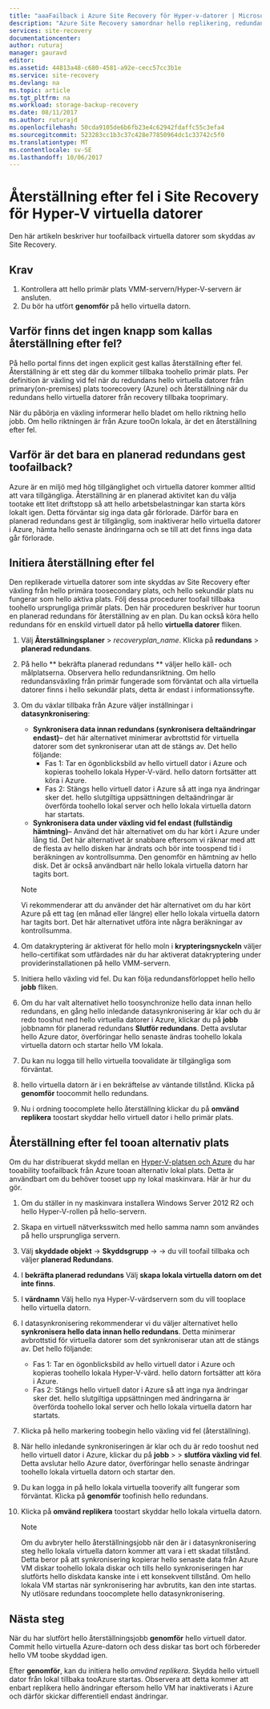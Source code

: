 ```yaml
---
title: "aaaFailback i Azure Site Recovery för Hyper-v-datorer | Microsoft Docs"
description: "Azure Site Recovery samordnar hello replikering, redundans och återställning av virtuella datorer och fysiska servrar. Mer information om återställning efter fel från Azure tooon lokala datacenter."
services: site-recovery
documentationcenter: 
author: ruturaj
manager: gauravd
editor: 
ms.assetid: 44813a48-c680-4581-a92e-cecc57cc3b1e
ms.service: site-recovery
ms.devlang: na
ms.topic: article
ms.tgt_pltfrm: na
ms.workload: storage-backup-recovery
ms.date: 08/11/2017
ms.author: ruturajd
ms.openlocfilehash: 50cda9105de6b6fb23e4c62942fdaffc55c3efa4
ms.sourcegitcommit: 523283cc1b3c37c428e77850964dc1c33742c5f0
ms.translationtype: MT
ms.contentlocale: sv-SE
ms.lasthandoff: 10/06/2017
---
```

# <a name="failback-in-site-recovery-for-hyper-v-virtual-machines"></a>Återställning efter fel i Site Recovery för Hyper-V virtuella datorer

Den här artikeln beskriver hur toofailback virtuella datorer som skyddas av Site Recovery.

## <a name="prerequisites"></a>Krav
1. Kontrollera att hello primär plats VMM-servern/Hyper-V-servern är ansluten.
2. Du bör ha utfört **genomför** på hello virtuella datorn.

## <a name="why-is-there-no-button-called-failback"></a>Varför finns det ingen knapp som kallas återställning efter fel?
På hello portal finns det ingen explicit gest kallas återställning efter fel. Återställning är ett steg där du kommer tillbaka toohello primär plats. Per definition är växling vid fel när du redundans hello virtuella datorer från primary(on-premises) plats toorecovery (Azure) och återställning när du redundans hello virtuella datorer från recovery tillbaka tooprimary.

När du påbörja en växling informerar hello bladet om hello riktning hello jobb. Om hello riktningen är från Azure tooOn lokala, är det en återställning efter fel.

## <a name="why-is-there-only-a-planned-failover-gesture-toofailback"></a>Varför är det bara en planerad redundans gest toofailback?
Azure är en miljö med hög tillgänglighet och virtuella datorer kommer alltid att vara tillgängliga. Återställning är en planerad aktivitet kan du välja tootake ett litet driftstopp så att hello arbetsbelastningar kan starta körs lokalt igen. Detta förväntar sig inga data går förlorade. Därför bara en planerad redundans gest är tillgänglig, som inaktiverar hello virtuella datorer i Azure, hämta hello senaste ändringarna och se till att det finns inga data går förlorade.

## <a name="initiate-failback"></a>Initiera återställning efter fel
Den replikerade virtuella datorer som inte skyddas av Site Recovery efter växling från hello primära toosecondary plats, och hello sekundär plats nu fungerar som hello aktiva plats. Följ dessa procedurer toofail tillbaka toohello ursprungliga primär plats. Den här proceduren beskriver hur toorun en planerad redundans för återställning av en plan. Du kan också köra hello redundans för en enskild virtuell dator på hello **virtuella datorer** fliken.

1. Välj **Återställningsplaner** > *recoveryplan_name*. Klicka på **redundans** > **planerad redundans**.
2. På hello ** bekräfta planerad redundans ** väljer hello käll- och målplatserna. Observera hello redundansriktning. Om hello redundansväxling från primär fungerade som förväntat och alla virtuella datorer finns i hello sekundär plats, detta är endast i informationssyfte.
3. Om du växlar tillbaka från Azure väljer inställningar i **datasynkronisering**:

   * **Synkronisera data innan redundans (synkronisera deltaändringar endast)**– det här alternativet minimerar avbrottstid för virtuella datorer som det synkroniserar utan att de stängs av. Det hello följande:
     * Fas 1: Tar en ögonblicksbild av hello virtuell dator i Azure och kopieras toohello lokala Hyper-V-värd. hello datorn fortsätter att köra i Azure.
     * Fas 2: Stängs hello virtuell dator i Azure så att inga nya ändringar sker det. hello slutgiltiga uppsättningen deltaändringar är överförda toohello lokal server och hello lokala virtuella datorn har startats.

    - **Synkronisera data under växling vid fel endast (fullständig hämtning)**– Använd det här alternativet om du har kört i Azure under lång tid. Det här alternativet är snabbare eftersom vi räknar med att de flesta av hello disken har ändrats och bör inte toospend tid i beräkningen av kontrollsumma. Den genomför en hämtning av hello disk. Det är också användbart när hello lokala virtuella datorn har tagits bort.

    >[!NOTE]
    >Vi rekommenderar att du använder det här alternativet om du har kört Azure på ett tag (en månad eller längre) eller hello lokala virtuella datorn har tagits bort. Det här alternativet utföra inte några beräkningar av kontrollsumma.
    >
    >




4. Om datakryptering är aktiverat för hello moln i **krypteringsnyckeln** väljer hello-certifikat som utfärdades när du har aktiverat datakryptering under providerinstallationen på hello VMM-servern.
5. Initiera hello växling vid fel. Du kan följa redundansförloppet hello hello **jobb** fliken.
6. Om du har valt alternativet hello toosynchronize hello data innan hello redundans, en gång hello inledande datasynkronisering är klar och du är redo tooshut ned hello virtuella datorer i Azure, klickar du på **jobb** jobbnamn för planerad redundans **Slutför redundans**. Detta avslutar hello Azure dator, överföringar hello senaste ändras toohello lokala virtuella datorn och startar hello VM lokala.
7. Du kan nu logga till hello virtuella toovalidate är tillgängliga som förväntat.
8. hello virtuella datorn är i en bekräftelse av väntande tillstånd. Klicka på **genomför** toocommit hello redundans.
9. Nu i ordning toocomplete hello återställning klickar du på **omvänd replikera** toostart skyddar hello virtuell dator i hello primär plats.

## <a name="failback-tooan-alternate-location"></a>Återställning efter fel tooan alternativ plats
Om du har distribuerat skydd mellan en [Hyper-V-platsen och Azure](site-recovery-hyper-v-site-to-azure.md) du har tooability toofailback från Azure tooan alternativ lokal plats. Detta är användbart om du behöver tooset upp ny lokal maskinvara. Här är hur du gör.

1. Om du ställer in ny maskinvara installera Windows Server 2012 R2 och hello Hyper-V-rollen på hello-servern.
2. Skapa en virtuell nätverksswitch med hello samma namn som användes på hello ursprungliga servern.
3. Välj **skyddade objekt** -> **Skyddsgrupp**  ->  <ProtectionGroupName>  ->  <VirtualMachineName> du vill toofail tillbaka och väljer **planerad Redundans**.
4. I **bekräfta planerad redundans** Välj **skapa lokala virtuella datorn om det inte finns**.
5. I **värdnamn** Välj hello nya Hyper-V-värdservern som du vill tooplace hello virtuella datorn.
6. I datasynkronisering rekommenderar vi du väljer alternativet hello **synkronisera hello data innan hello redundans**. Detta minimerar avbrottstid för virtuella datorer som det synkroniserar utan att de stängs av. Det hello följande:

   * Fas 1: Tar en ögonblicksbild av hello virtuell dator i Azure och kopieras toohello lokala Hyper-V-värd. hello datorn fortsätter att köra i Azure.
   * Fas 2: Stängs hello virtuell dator i Azure så att inga nya ändringar sker det. hello slutgiltiga uppsättningen med ändringarna är överförda toohello lokal server och hello lokala virtuella datorn har startats.
7. Klicka på hello markering toobegin hello växling vid fel (återställning).
8. När hello inledande synkroniseringen är klar och du är redo tooshut ned hello virtuell dator i Azure, klickar du på **jobb** > <planned failover job> > **slutföra växling vid fel**. Detta avslutar hello Azure dator, överföringar hello senaste ändringar toohello lokala virtuella datorn och startar den.
9. Du kan logga in på hello lokala virtuella tooverify allt fungerar som förväntat. Klicka på **genomför** toofinish hello redundans.
10. Klicka på **omvänd replikera** toostart skyddar hello lokala virtuella datorn.

    > [!NOTE]
    > Om du avbryter hello återställningsjobb när den är i datasynkronisering steg hello lokala virtuella datorn kommer att vara i ett skadat tillstånd. Detta beror på att synkronisering kopierar hello senaste data från Azure VM diskar toohello lokala diskar och tills hello synkroniseringen har slutförts hello diskdata kanske inte i ett konsekvent tillstånd. Om hello lokala VM startas när synkronisering har avbrutits, kan den inte startas. Ny utlösare redundans toocomplete hello datasynkronisering.
    >
    >



## <a name="next-steps"></a>Nästa steg

När du har slutfört hello återställningsjobb **genomför** hello virtuell dator. Commit hello virtuella Azure-datorn och dess diskar tas bort och förbereder hello VM toobe skyddad igen.

Efter **genomför**, kan du initiera hello *omvänd replikera*. Skydda hello virtuell dator från lokal tillbaka tooAzure startas. Observera att detta kommer att enbart replikera hello ändringar eftersom hello VM har inaktiverats i Azure och därför skickar differentiell endast ändringar.
